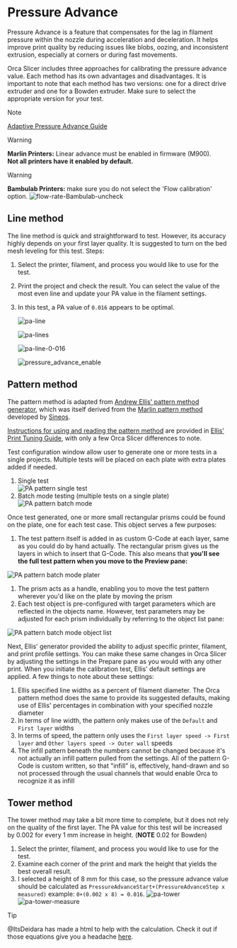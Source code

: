 # Pressure Advance

Pressure Advance is a feature that compensates for the lag in filament pressure within the nozzle during acceleration and deceleration. It helps improve print quality by reducing issues like blobs, oozing, and inconsistent extrusion, especially at corners or during fast movements.

Orca Slicer includes three approaches for calibrating the pressure advance value. Each method has its own advantages and disadvantages. It is important to note that each method has two versions: one for a direct drive extruder and one for a Bowden extruder. Make sure to select the appropriate version for your test.

> [!NOTE]
> [Adaptive Pressure Advance Guide](adaptive-pressure-advance-calib.md)

> [!WARNING]
> **Marlin Printers:** Linear advance must be enabled in firmware (M900).  
> **Not all printers have it enabled by default.**

> [!WARNING]
> **Bambulab Printers:** make sure you do not select the 'Flow calibration' option.
> ![flow-rate-Bambulab-uncheck](https://github.com/SoftFever/OrcaSlicer/blob/main/doc/images/Flow-Rate/flowrate-Bambulab-uncheck.png?raw=true)

## Line method

The line method is quick and straightforward to test. However, its accuracy highly depends on your first layer quality. It is suggested to turn on the bed mesh leveling for this test.
Steps:

1. Select the printer, filament, and process you would like to use for the test.
2. Print the project and check the result. You can select the value of the most even line and update your PA value in the filament settings.
3. In this test, a PA value of `0.016` appears to be optimal.

   ![pa-line](https://github.com/SoftFever/OrcaSlicer/blob/main/doc/images/pa/pa-line.gif?raw=true)

   ![pa-lines](https://github.com/SoftFever/OrcaSlicer/blob/main/doc/images/pa/pa-lines.png?raw=true)

   ![pa-line-0-016](https://github.com/SoftFever/OrcaSlicer/blob/main/doc/images/pa/pa-line-0-016.png?raw=true)

   ![pressure_advance_enable](https://github.com/SoftFever/OrcaSlicer/blob/main/doc/images/pa/pressure_advance_enable.png?raw=true)

## Pattern method

The pattern method is adapted from [Andrew Ellis' pattern method generator](https://ellis3dp.com/Pressure_Linear_Advance_Tool/), which was itself derived from the [Marlin pattern method](https://marlinfw.org/tools/lin_advance/k-factor.html) developed by [Sineos](https://github.com/Sineos/k-factorjs).

[Instructions for using and reading the pattern method](https://ellis3dp.com/Print-Tuning-Guide/articles/pressure_linear_advance/pattern_method.html) are provided in [Ellis' Print Tuning Guide](https://ellis3dp.com/Print-Tuning-Guide/), with only a few Orca Slicer differences to note.

Test configuration window allow user to generate one or more tests in a single projects. Multiple tests will be placed on each plate with extra plates added if needed.

1. Single test \
   ![PA pattern single test](https://github.com/SoftFever/OrcaSlicer/blob/main/doc/images/pa/pa-pattern-single.png?raw=true)
2. Batch mode testing (multiple tests on a single plate) \
   ![PA pattern batch mode](https://github.com/SoftFever/OrcaSlicer/blob/main/doc/images/pa/pa-pattern-batch.png?raw=true)

Once test generated, one or more small rectangular prisms could be found on the plate, one for each test case. This object serves a few purposes:

1. The test pattern itself is added in as custom G-Code at each layer, same as you could do by hand actually. The rectangular prism gives us the layers in which to insert that G-Code. This also means that **you'll see the full test pattern when you move to the Preview pane:**

![PA pattern batch mode plater](https://github.com/SoftFever/OrcaSlicer/blob/main/doc/images/pa/pa-pattern-batch-plater.png?raw=true)

1. The prism acts as a handle, enabling you to move the test pattern wherever you'd like on the plate by moving the prism
2. Each test object is pre-configured with target parameters which are reflected in the objects name. However, test parameters may be adjusted for each prism individually by referring to the object list pane:

![PA pattern batch mode object list](https://github.com/SoftFever/OrcaSlicer/blob/main/doc/images/pa/pa-pattern-batch-objects.png?raw=true)

Next, Ellis' generator provided the ability to adjust specific printer, filament, and print profile settings. You can make these same changes in Orca Slicer by adjusting the settings in the Prepare pane as you would with any other print. When you initiate the calibration test, Ellis' default settings are applied. A few things to note about these settings:

1. Ellis specified line widths as a percent of filament diameter. The Orca pattern method does the same to provide its suggested defaults, making use of Ellis' percentages in combination with your specified nozzle diameter
2. In terms of line width, the pattern only makes use of the `Default` and `First layer` widths
3. In terms of speed, the pattern only uses the `First layer speed -> First layer` and `Other layers speed -> Outer wall` speeds
4. The infill pattern beneath the numbers cannot be changed because it's not actually an infill pattern pulled from the settings. All of the pattern G-Code is custom written, so that "infill" is, effectively, hand-drawn and so not processed through the usual channels that would enable Orca to recognize it as infill

## Tower method

The tower method may take a bit more time to complete, but it does not rely on the quality of the first layer.
The PA value for this test will be increased by 0.002 for every 1 mm increase in height. (**NOTE** 0.02 for Bowden)

1. Select the printer, filament, and process you would like to use for the test.
2. Examine each corner of the print and mark the height that yields the best overall result.
3. I selected a height of 8 mm for this case, so the pressure advance value should be calculated as `PressureAdvanceStart+(PressureAdvanceStep x measured)` example: `0+(0.002 x 8) = 0.016`.
   ![pa-tower](https://github.com/SoftFever/OrcaSlicer/blob/main/doc/images/pa/pa-tower.jpg?raw=true)
   ![pa-tower-measure](https://github.com/SoftFever/OrcaSlicer/blob/main/doc/images/pa/pa-tower-measure.jpg?raw=true)

> [!TIP]
> @ItsDeidara has made a html to help with the calculation. Check it out if those equations give you a headache [here](https://github.com/ItsDeidara/Orca-Slicer-Assistant).
